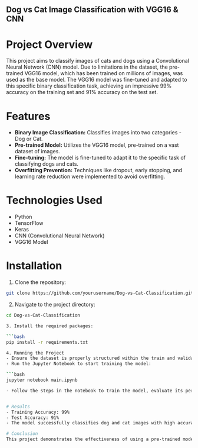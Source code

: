## Dog vs Cat Image Classification with VGG16 & CNN
# Project Overview
This project aims to classify images of cats and dogs using a Convolutional Neural Network (CNN) model. Due to limitations in the dataset, the pre-trained VGG16 model, which has been trained on millions of images, was used as the base model. The VGG16 model was fine-tuned and adapted to this specific binary classification task, achieving an impressive 99% accuracy on the training set and 91% accuracy on the test set.

# Features
- **Binary Image Classification:** Classifies images into two categories - Dog or Cat.
- **Pre-trained Model:** Utilizes the VGG16 model, pre-trained on a vast dataset of images.
- **Fine-tuning:** The model is fine-tuned to adapt it to the specific task of classifying dogs and cats.
- **Overfitting Prevention:** Techniques like dropout, early stopping, and learning rate reduction were implemented to avoid overfitting.

# Technologies Used
- Python
- TensorFlow
- Keras
- CNN (Convolutional Neural Network)
- VGG16 Model

# Installation
1. Clone the repository:

```bash
git clone https://github.com/yourusername/Dog-vs-Cat-Classification.git
```

2. Navigate to the project directory:

```bash
cd Dog-vs-Cat-Classification

3. Install the required packages:

```bash
pip install -r requirements.txt

4. Running the Project
- Ensure the dataset is properly structured within the train and validation folders.
- Run the Jupyter Notebook to start training the model:

```bash
jupyter notebook main.ipynb

- Follow the steps in the notebook to train the model, evaluate its performance, and make predictions.


# Results
- Training Accuracy: 99%
- Test Accuracy: 91%
- The model successfully classifies dog and cat images with high accuracy. Overfitting was mitigated using techniques such as dropout, early stopping, and learning rate reduction.

# Conclusion
This project demonstrates the effectiveness of using a pre-trained model like VGG16 for image classification tasks, especially when dealing with limited datasets. By fine-tuning the model and applying overfitting prevention techniques, high accuracy was achieved.


